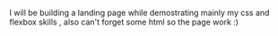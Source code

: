 I will be building a landing page while demostrating mainly my css and flexbox skills , also can't forget some html so the page work :)
